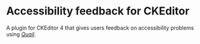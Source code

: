 Accessibility feedback for CKEditor
===================================

A plugin for CKEditor 4 that gives users feedback on accessibility problems using *[Quail](http://quailjs.org)*.
